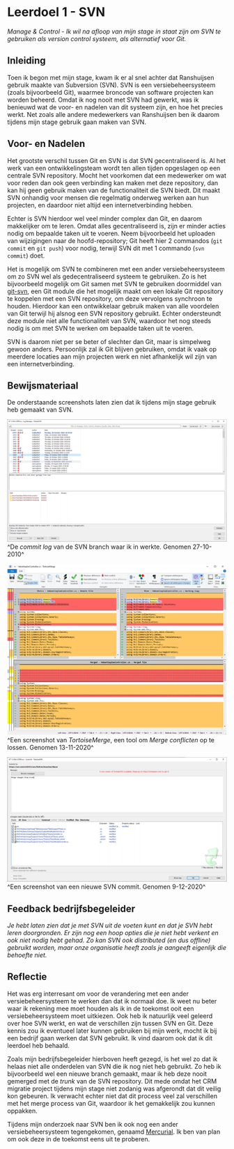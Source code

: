 ﻿# Leerdoel 1 - SVN
*Manage & Control - Ik wil na afloop van mijn stage in staat zijn om SVN te gebruiken als version control systeem, als alternatief voor Git.*

## Inleiding
Toen ik begon met mijn stage, kwam ik er al snel achter dat Ranshuijsen gebruik maakte van Subversion (SVN). SVN is een versiebeheersysteem (zoals bijvoorbeeld Git), waarmee broncode van software projecten kan worden beheerd. Omdat ik nog nooit met SVN had gewerkt, was ik benieuwd wat de voor- en nadelen van dit systeem zijn, en hoe het precies werkt. Net zoals alle andere medewerkers van Ranshuijsen ben ik daarom tijdens mijn stage gebruik gaan maken van SVN.

## Voor- en Nadelen

Het grootste verschil tussen Git en SVN is dat SVN gecentraliseerd is. Al het werk van een ontwikkelingsteam wordt ten allen tijden opgeslagen op een centrale SVN repository. Mocht het voorkomen dat een medewerker om wat voor reden dan ook geen verbinding kan maken met deze repository, dan kan hij geen gebruik maken van de functionaliteit die SVN biedt. Dit maakt SVN onhandig voor mensen die regelmatig onderweg werken aan hun projecten, en daardoor niet altijd een internetverbinding hebben.

Echter is SVN hierdoor wel veel minder complex dan Git, en daarom makkelijker om te leren. Omdat alles gecentraliseerd is, zijn er minder acties nodig om bepaalde taken uit te voeren. Neem bijvoorbeeld het uploaden van wijzigingen naar de hoofd-repository; Git heeft hier 2 commandos  (`git commit` en `git push`) voor nodig, terwijl SVN dit met 1 commando (`svn commit`) doet.

Het is mogelijk om SVN te combineren met een ander versiebeheersysteem om zo SVN wel als gedecentraliseerd systeem te gebruiken. Zo is het bijvoorbeeld mogelijk om Git samen met SVN te gebruiken doormiddel van [git-svn](https://git-scm.com/docs/git-svn), een Git module die het mogelijk maakt om een lokale Git repository te koppelen met een SVN repository, om deze vervolgens synchroon te houden. Hierdoor kan een ontwikkelaar gebruik maken van alle voordelen van Git terwijl hij alsnog een SVN repository gebruikt. Echter ondersteundt deze module niet alle functionaliteit van SVN, waardoor het nog steeds nodig is om met SVN te werken om bepaalde taken uit te voeren.

SVN is daarom niet per se beter of slechter dan Git, maar is simpelweg gewoon anders. Persoonlijk zal ik Git blijven gebruiken, omdat ik vaak op meerdere locaties aan mijn projecten werk en niet afhankelijk wil zijn van een internetverbinding.

## Bewijsmateriaal
De onderstaande screenshots laten zien dat ik tijdens mijn stage gebruik heb gemaakt van SVN.  
  
![](Assets/Images/Stage3-SVN_commit_log.png)  
^De _commit log_ van de SVN branch waar ik in werkte. Genomen 27-10-2010^

![](Assets/Images/Stage3-SVN_merge.png)  
^Een screenshot van _TortoiseMerge_, een tool om _Merge conflicten_ op te lossen. Genomen 13-11-2020^

![](Assets/Images/Stage3-SVN_new_commit.png)
^Een screenshot van een nieuwe SVN commit. Genomen 9-12-2020^

## Feedback bedrijfsbegeleider
*Je hebt laten zien dat je met SVN uit de voeten kunt en dat je SVN hebt leren doorgronden. Er zijn nog een hoop opties die je niet hebt verkent en ook niet nodig hebt gehad. Zo kan SVN ook distributed (en dus offline) gebruikt worden, maar onze organisatie heeft zoals je aangeeft eigenlijk die behoefte niet.*

## Reflectie  
Het was erg interresant om voor de verandering met een ander versiebeheersysteem te werken dan dat ik normaal doe. Ik weet nu beter waar ik rekening mee moet houden als ik in de toekomst ooit een versiebeheersysteem moet uitkiezen. Ook heb ik natuurlijk veel geleerd over hoe SVN werkt, en wat de verschillen zijn tussen SVN en Git. Deze kennis zou ik eventueel later kunnen gebruiken bij mijn werk, mocht ik bij een bedrijf gaan werken dat SVN gebruikt. Ik vind daarom ook dat ik dit leerdoel heb behaald.

Zoals mijn bedrijfsbegeleider hierboven heeft gezegd, is het wel zo dat ik helaas niet alle onderdelen van SVN die ik nog niet heb gebruikt. Zo heb ik bijvoorbeeld wel een nieuwe branch gemaakt, maar ik heb deze nooit gemerged met de _trunk_ van de SVN repository. Dit mede omdat het CRM migratie project tijdens mijn stage niet zodanig was afgerondt dat dit veilig kon gebeuren. Ik verwacht echter niet dat dit process veel zal verschillen met het merge process van Git, waardoor ik het gemakkelijk zou kunnen oppakken.

Tijdens mijn onderzoek naar SVN ben ik ook nog een ander versiebeheersysteem tegengekomen, genaamd [Mercurial](https://www.mercurial-scm.org/). Ik ben van plan om ook deze in de toekomst eens uit te proberen.